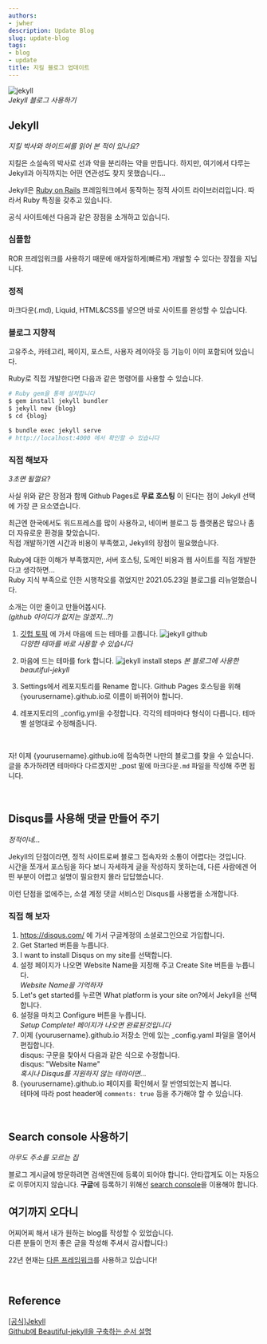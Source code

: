 ```yaml
---
authors:
- jwher
description: Update Blog
slug: update-blog
tags:
- blog
- update
title: 지킬 블로그 업데이트
---
```


![jekyll](Jekyll.png)  
*Jekyll 블로그 사용하기*  
<!--truncate-->

## Jekyll 

*지킬 박사와 하이드씨를 읽어 본 적이 있나요?*

지킬은 소설속의 박사로 선과 악을 분리하는 약을 만듭니다.
하지만, 여기에서 다루는 Jekyll과 아직까지는 어떤 연관성도 찾지 못했습니다...  

Jekyll은 [Ruby on Rails](https://ko.wikipedia.org/wiki/루비_온_레일즈)
프레임워크에서 동작하는 정적 사이트 라이브러리입니다. 따라서 Ruby 특징을 갖추고 있습니다.  

공식 사이트에선 다음과 같은 장점을 소개하고 있습니다.

### 심플함  
ROR 프레임워크를 사용하기 때문에 애자일하게(빠르게) 개발할 수 있다는 장점을 지닙니다.  

### 정적  
마크다운(.md), Liquid, HTML&CSS를 넣으면 바로 사이트를 완성할 수 있습니다.

### 블로그 지향적
고유주소, 카테고리, 페이지, 포스트, 사용자 레이아웃 등 기능이 이미 포함되어 있습니다.  

Ruby로 직접 개발한다면 다음과 같은 명령어를 사용할 수 있습니다.
```bash
# Ruby gem을 통해 설치합니다
$ gem install jekyll bundler
$ jekyll new {blog}
$ cd {blog}

$ bundle exec jekyll serve
# http://localhost:4000 에서 확인할 수 있습니다
```

### 직접 해보자
*3초면 될껄요?*

사실 위와 같은 장점과 함께 Github Pages로 **무료 호스팅** 이 된다는 점이
Jekyll 선택에 가장 큰 요소였습니다.  

최근엔 한국에서도 워드프레스를 많이 사용하고, 네이버 블로그 등 플랫폼은 많으나 좀더 자유로운 환경을 찾았습니다.  
직접 개발하기엔 시간과 비용이 부족했고, Jekyll의 장점이 필요했습니다.

Ruby에 대한 이해가 부족했지만, 서버 호스팅, 도메인 비용과 웹 사이트를 직접 개발한다고 생각하면...  
Ruby 지식 부족으로 인한 시행착오를 겪었지만 2021.05.23일 블로그를 리뉴얼했습니다.   

소개는 이만 줄이고 만들어봅시다.  
*(github 아이디가 없지는 않겠지...?)*

1. [깃헙 토픽](https://github.com/topics/jekyll) 에 가서 마음에 드는 테마를 고릅니다.
  ![jekyll github](jekyll-github.png)  
  *다양한 테마를 바로 사용할 수 있습니다*

2. 마음에 드는 테마를 fork 합니다.
  ![jekyll install steps](jekyll-install-steps.gif)
  *본 블로그에 사용한 beautiful-jekyll*

3. Settings에서 레포지토리를 Rename 합니다.
  Github Pages 호스팅을 위해 {yourusername}.github.io로 이름이 바뀌어야 합니다.

4. 레포지토리의 _config.yml을 수정합니다.
  각각의 테마마다 형식이 다릅니다. 테마별 설명대로 수정해줍니다.

<br/>

자! 이제 {yourusername}.github.io에 접속하면 나만의 블로그를 찾을 수 있습니다.  
글을 추가하려면 테마마다 다르겠지만 _post 밑에 마크다운`.md` 파일을 작성해 주면 됩니다.

<br/>

## Disqus를 사용해 댓글 만들어 주기
*정적이네...*

Jekyll의 단점이라면, 정적 사이트로써 블로그 접속자와 소통이 어렵다는 것입니다.  
시간을 쪼개서 포스팅을 하다 보니 자세하게 글을 작성하지 못하는데,
다른 사람에겐 어떤 부분이 어렵고 설명이 필요한지 몰라 답답했습니다.

이런 단점을 없에주는, 소셜 계정 댓글 서비스인 Disqus를 사용법을 소개합니다.

### 직접 해 보자
1. https://disqus.com/ 에 가서 구글계정의 소셜로그인으로 가입합니다.
2. Get Started 버튼을 누릅니다.
3. I want to install Disqus on my site를 선택합니다.
4. 설정 페이지가 나오면 Website Name을 지정해 주고 Create Site 버튼을 누릅니다.  
   *Website Name을 기억하자*  
5. Let's get started를 누르면 What platform is your site on?에서 Jekyll을 선택합니다.  
6. 설정을 마치고 Configure 버튼을 누릅니다.  
   *Setup Complete! 페이지가 나오면 완료된것입니다*  
7. 이제 {yourusername}.github.io 저장소 안에 있는 _config.yaml 파일을 열어서 편집합니다.  
disqus: 구문을 찾아서 다음과 같은 식으로 수정합니다.  
disqus: "Website Name"  
*혹시나 Disqus를 지원하지 않는 테마이면...*  
8. {yourusername}.github.io 페이지를 확인헤서 잘 반영되었는지 봅니다.  
테마에 따라 post header에 ```comments: true``` 등을 추가해야 할 수 있습니다.

<br/>

## Search console 사용하기
*아무도 주소를 모르는 집*

블로그 게시글에 방문하려면 검색엔진에 등록이 되어야 합니다.
안타깝게도 이는 자동으로 이루어지지 않습니다.
**구글**에 등록하기 위해선 [search console](https://search.google.com/search-console)을 이용해야 합니다.

## 여기까지 오다니
어찌어찌 해서 내가 원하는 blog를 작성할 수 있었습니다.  
다른 분들이 먼저 좋은 귿을 작성해 주셔서 감사합니다:)  

22년 현재는 [다른 프레임워크](/posts/first-post-with-docusaurus)를 사용하고 있습니다!

<br/>

## Reference  
[[공식]Jekyll](http://jekyllrb-ko.github.io/)  
[Github에 Beautiful-jekyll을 구축하는 순서 설명](https://dymaxionkim.github.io/beautiful-jekyll/2017-01-10-make-blog/)


<!-- update log -->
<!--
본문에 추가할 내용을 적는다.
사진 추가
-->